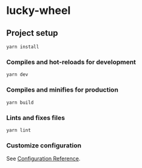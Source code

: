 # lucky-wheel

## Project setup
```
yarn install
```

### Compiles and hot-reloads for development
```
yarn dev
```

### Compiles and minifies for production
```
yarn build
```

### Lints and fixes files
```
yarn lint
```

### Customize configuration
See [Configuration Reference](https://cli.vuejs.org/config/).
